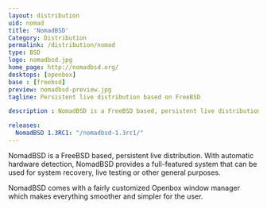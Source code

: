 ```yaml
---
layout: distribution
uid: nomad
title: 'NomadBSD'
Category: Distribution
permalink: /distribution/nomad
type: BSD
logo: nomadbsd.jpg
home_page: http://nomadbsd.org/
desktops: [openbox]
base : [freebsd]
preview: nomadbsd-preview.jpg
tagline: Persistent live distribution based on FreeBSD

description : NomadBSD is a FreeBSD based, persistent live distribution. 

releases:
  NomadBSD 1.3RC1: "/nomadbsd-1.3rc1/"
---
```


NomadBSD is a FreeBSD based, persistent live distribution. With automatic hardware detection, NomadBSD provides a full-featured system that can be used for system recovery, live testing or other general purposes.

NomadBSD comes with a fairly customized Openbox window manager which makes everything smoother and simpler for the user.